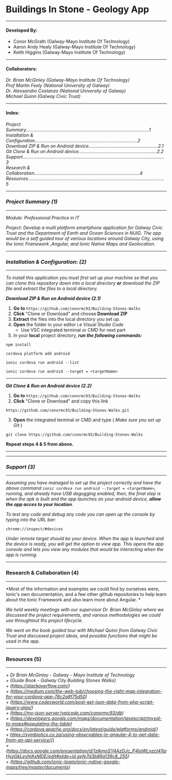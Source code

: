# Buildings In Stone - Geology App
---

#### Developed By:

- Conor McGrath (Galway-Mayo Institute Of Technology)
- Aaron Andy Healy (Galway-Mayo Institute Of Technology)  
- Keith Higgins (Galway-Mayo Institute Of Technology)

---

#### Collaborators:

*Dr. Brian McGinley (Galway-Mayo Institute Of Technology)*  
*Prof Martin Feely (National University of Galway)*  
*Dr. Alessandro Costanzo (National University of Galway)*  
*Michael Quinn (Galway Civic Trust)*

---

#### Index:
*Project Summary................................................................................................1* 
*Installation & Configuration................................................................................2*  
*Download ZIP & Run on Android device......................................................2.1*  
*Git Clone & Run on Android device.............................................................2.2*  
*Support..............................................................................................................3*  
*Research & Collaboration..................................................................................4*
*Resources..........................................................................................................5*


---
### *Project Summary (1)*
---

*Module: 
Professional Practice in IT*

*Project: 
Develop a multi platform smartphone application for Galway Civic Trust and the Department of Earth and Ocean Sciences in NUIG. The app would be a self guided tour of various locations around Galway City, using the Ionic Framework ,Angular, and Ionic Native Maps and Geolocation.*

---
### *Installation & Configuration: (2)*
---


*To install this application you must first set up your machine so that you can clone this repository down into a local directory **or** download the ZIP file and extract the files to a local directory.*


__*Download ZIP & Run on Android device (2.1)*__

1. **Go to** `https://github.com/conormc93/Building-Stones-Walks`
2. **Click** "Clone or 	Download" and choose **Download ZIP**
3. **Extract** the files into the local directory you set up.
4. **Open** the folder in your editor i.e *Visual Studio Code*  
    * Use VSC integrated terminal or CMD for next part
5. In your **local** project directory, __*run the following commands:*__
```
npm install
```
```
cordova platform add android
```
```
ionic cordova run android --list
```
```
ionic cordova run android --target = <targetName>
```
---

__*Git Clone & Run on Android device (2.2)*__

1. **Go to** `https://github.com/conormc93/Building-Stones-Walks`
2. **Click** "Clone or 	Download" and copy this link
```
https://github.com/conormc93/Building-Stones-Walks.git
```
3. **Open** the integrated terminal or CMD and type ( _Make sure you set up Git_ )
```
git clone https://github.com/conormc93/Building-Stones-Walks
```
**Repeat steps 4 & 5 from above.**
___


---
### *Support (3)*
---

*Assuming you have managed to set up the project correctly and have the above command `ionic cordova run android --target = <targetName>`, running, and already have USB degugging enabled, then, the final step is when the apk is built and the app launches on your android device, __allow the app acces to your location__.*

*To test any code and debug any code you can open up the console by typing into the URL bar:*

```
chrome://inspect/#devices
```
*Under remote target should be your device. When the app is launched and the device is ready, you will get the option to view app. This opens the app console and lets you view any modules that would be interacting when the app is running.*

---
### Research & Collaboration (4)
---

*Most of the information and examples we could find by ourselves were, Ionic's own documentation, and a few other github repositories to help learn about the Ionic Framework and also learn more about Angular. *

*We held weekly meetings with our supervisor Dr. Brian McGinley where we discussed the project requirements, and various methodologies we could use throughtout ths project lifecycle.*

*We went on the book guided tour with Michael Quinn from Galway Civic Trust and discussed project ideas, and possible functions that might be used in the app.*


---
### Resources (5)
---

*+ Dr Brian McGinley - Galway - Mayo Institute of Technology*  
*+ (Guide Book - Galway City Building Stones Walks)*  
*+ (https://stackoverflow.com/)*  
*+ (https://medium.com/the-web-tub/choosing-the-right-map-integration-for-your-cordova-app-78c2a8f75d50)*  
*+ (https://www.codexworld.com/post-get-json-data-from-php-script-jquery-ajax/)*  
*+ (https://my-json-server.typicode.com/conormc93/db)*  
*+ (https://developers.google.com/maps/documentation/javascript/mysql-to-maps#populating-the-table)*  
*+ (https://cordova.apache.org/docs/en/latest/guide/platforms/android/)*  
*+ https://symbiotics.co.za/using-observables-in-angular-4-to-get-data-from-an-api-service/()*  
*+ (https://docs.google.com/presentation/d/1zlkmoSY4AzDJc_P4IqWLnzct41IqHyzGkLeyhlAxMDE/edit#slide=id.gefe7d3b89a139c8_255)*  
*+ (https://github.com/ionic-team/ionic-native-google-maps/tree/master/documents)*  

---
